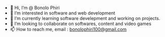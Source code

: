 - 👋 Hi, I’m @ Bonolo Phiri 
- 👀 I’m interested in software and web development
- 🌱 I’m currently learning software develepment and working on projects.
- 💞️ I’m looking to collaborate on softwares, content and video games
- 📫 How to reach me, email : bonolophiri100@gmail.com

<!---
PHIRIFIRI/PHIRIFIRI is a ✨ special ✨ repository because its `README.md` (this file) appears on your GitHub profile.
You can click the Preview link to take a look at your changes.
--->
